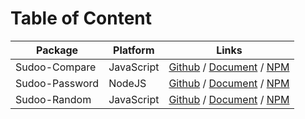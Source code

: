 # Table of Content

| Package        | Platform   | Links                                                                                                                               |
| -------------- | ---------- | ----------------------------------------------------------------------------------------------------------------------------------- |
| Sudoo-Compare  | JavaScript | [Github](//github.com/SudoDotDog/Sudoo-Compare) / [Document](//compare.sudo.dog) / [NPM](//www.npmjs.com/package/@sudoo/compare)    |
| Sudoo-Password | NodeJS     | [Github](//github.com/SudoDotDog/Sudoo-Password) / [Document](//password.sudo.dog) / [NPM](//www.npmjs.com/package/@sudoo/password) |
| Sudoo-Random   | JavaScript | [Github](//github.com/SudoDotDog/Sudoo-Random) / [Document](//random.sudo.dog) / [NPM](//www.npmjs.com/package/@sudoo/random)       |
